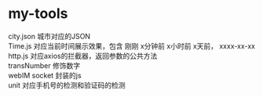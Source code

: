 # my-tools <br>
city.json 城市对应的JSON <br>
Time.js 对应当前时间展示效果，包含 刚刚  x分钟前 x小时前 x天前， xxxx-xx-xx <br>
http.js 对应axios的拦截器，返回参数的公共方法 <br>
transNumber 修饰数字 <br>
webIM socket 封装的js <br>
unit 对应手机号的检测和验证码的检测 <br>

